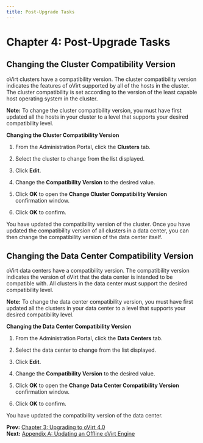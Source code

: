 ```yaml
---
title: Post-Upgrade Tasks
---
```


# Chapter 4: Post-Upgrade Tasks

## Changing the Cluster Compatibility Version

oVirt clusters have a compatibility version. The cluster compatibility version indicates the features of oVirt supported by all of the hosts in the cluster. The cluster compatibility is set according to the version of the least capable host operating system in the cluster.

**Note:** To change the cluster compatibility version, you must have first updated all the hosts in your cluster to a level that supports your desired compatibility level.

**Changing the Cluster Compatibility Version**

1. From the Administration Portal, click the **Clusters** tab.

2. Select the cluster to change from the list displayed.

3. Click **Edit**.

4. Change the **Compatibility Version** to the desired value.

5. Click **OK** to open the **Change Cluster Compatibility Version** confirmation window.

6. Click **OK** to confirm.

You have updated the compatibility version of the cluster. Once you have updated the compatibility version of all clusters in a data center, you can then change the compatibility version of the data center itself.

## Changing the Data Center Compatibility Version

oVirt data centers have a compatibility version. The compatibility version indicates the version of oVirt that the data center is intended to be compatible with. All clusters in the data center must support the desired compatibility level.

**Note:** To change the data center compatibility version, you must have first updated all the clusters in your data center to a level that supports your desired compatibility level.

**Changing the Data Center Compatibility Version**

1. From the Administration Portal, click the **Data Centers** tab.

2. Select the data center to change from the list displayed.

3. Click **Edit**.

4. Change the **Compatibility Version** to the desired value.

5. Click **OK** to open the **Change Data Center Compatibility Version** confirmation window.

6. Click **OK** to confirm.

You have updated the compatibility version of the data center.

**Prev:** [Chapter 3: Upgrading to oVirt 4.0](../chap-Upgrading_to_oVirt_4.0) <br>
**Next:** [Appendix A: Updating an Offline oVirt Engine](../appe-Updating_an_Offline_oVirt_Engine)
